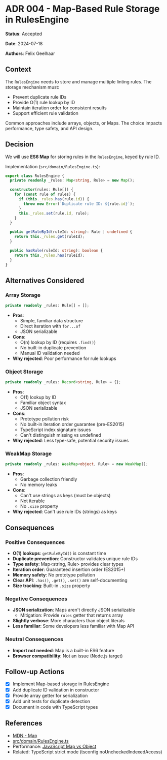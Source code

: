 # ADR 004 - Map-Based Rule Storage in RulesEngine

**Status**: Accepted

**Date**: 2024-07-18

**Authors**: Felix Geelhaar

## Context

The `RulesEngine` needs to store and manage multiple linting rules. The storage mechanism must:

- Prevent duplicate rule IDs
- Provide O(1) rule lookup by ID
- Maintain iteration order for consistent results
- Support efficient rule validation

Common approaches include arrays, objects, or Maps. The choice impacts performance, type safety, and API design.

## Decision

We will use **ES6 Map** for storing rules in the `RulesEngine`, keyed by rule ID.

Implementation (`src/domain/RulesEngine.ts`):

```typescript
export class RulesEngine {
  private readonly _rules: Map<string, Rule> = new Map();

  constructor(rules: Rule[]) {
    for (const rule of rules) {
      if (this._rules.has(rule.id)) {
        throw new Error(`Duplicate rule ID: ${rule.id}`);
      }
      this._rules.set(rule.id, rule);
    }
  }

  public getRuleById(ruleId: string): Rule | undefined {
    return this._rules.get(ruleId);
  }

  public hasRule(ruleId: string): boolean {
    return this._rules.has(ruleId);
  }
}
```

## Alternatives Considered

### Array Storage

```typescript
private readonly _rules: Rule[] = [];
```

- **Pros**:
  - Simple, familiar data structure
  - Direct iteration with `for...of`
  - JSON serializable
- **Cons**:
  - O(n) lookup by ID (requires `.find()`)
  - No built-in duplicate prevention
  - Manual ID validation needed
- **Why rejected**: Poor performance for rule lookups

### Object Storage

```typescript
private readonly _rules: Record<string, Rule> = {};
```

- **Pros**:
  - O(1) lookup by ID
  - Familiar object syntax
  - JSON serializable
- **Cons**:
  - Prototype pollution risk
  - No built-in iteration order guarantee (pre-ES2015)
  - TypeScript index signature issues
  - Can't distinguish missing vs undefined
- **Why rejected**: Less type-safe, potential security issues

### WeakMap Storage

```typescript
private readonly _rules: WeakMap<object, Rule> = new WeakMap();
```

- **Pros**:
  - Garbage collection friendly
  - No memory leaks
- **Cons**:
  - Can't use strings as keys (must be objects)
  - Not iterable
  - No `.size` property
- **Why rejected**: Can't use rule IDs (strings) as keys

## Consequences

### Positive Consequences

- **O(1) lookups**: `getRuleById()` is constant time
- **Duplicate prevention**: Constructor validates unique rule IDs
- **Type safety**: Map<string, Rule> provides clear types
- **Iteration order**: Guaranteed insertion order (ES2015+)
- **Memory safety**: No prototype pollution
- **Clear API**: `.has()`, `.get()`, `.set()` are self-documenting
- **Size tracking**: Built-in `.size` property

### Negative Consequences

- **JSON serialization**: Maps aren't directly JSON serializable
  - Mitigation: Provide `rules` getter that returns array
- **Slightly verbose**: More characters than object literals
- **Less familiar**: Some developers less familiar with Map API

### Neutral Consequences

- **Import not needed**: Map is a built-in ES6 feature
- **Browser compatibility**: Not an issue (Node.js target)

## Follow-up Actions

- [x] Implement Map-based storage in RulesEngine
- [x] Add duplicate ID validation in constructor
- [x] Provide array getter for serialization
- [x] Add unit tests for duplicate detection
- [x] Document in code with TypeScript types

## References

- [MDN - Map](https://developer.mozilla.org/en-US/docs/Web/JavaScript/Reference/Global_Objects/Map)
- [src/domain/RulesEngine.ts](../../src/domain/RulesEngine.ts)
- Performance: [JavaScript Map vs Object](https://www.zhenghao.io/posts/object-vs-map)
- Related: TypeScript strict mode (tsconfig noUncheckedIndexedAccess)
